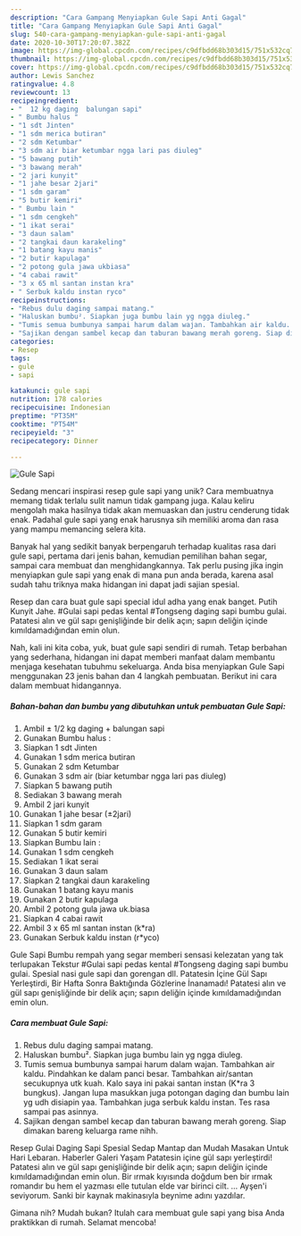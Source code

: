 ```yaml
---
description: "Cara Gampang Menyiapkan Gule Sapi Anti Gagal"
title: "Cara Gampang Menyiapkan Gule Sapi Anti Gagal"
slug: 540-cara-gampang-menyiapkan-gule-sapi-anti-gagal
date: 2020-10-30T17:20:07.382Z
image: https://img-global.cpcdn.com/recipes/c9dfbdd68b303d15/751x532cq70/gule-sapi-foto-resep-utama.jpg
thumbnail: https://img-global.cpcdn.com/recipes/c9dfbdd68b303d15/751x532cq70/gule-sapi-foto-resep-utama.jpg
cover: https://img-global.cpcdn.com/recipes/c9dfbdd68b303d15/751x532cq70/gule-sapi-foto-resep-utama.jpg
author: Lewis Sanchez
ratingvalue: 4.8
reviewcount: 13
recipeingredient:
- "  12 kg daging  balungan sapi"
- " Bumbu halus "
- "1 sdt Jinten"
- "1 sdm merica butiran"
- "2 sdm Ketumbar"
- "3 sdm air biar ketumbar ngga lari pas diuleg"
- "5 bawang putih"
- "3 bawang merah"
- "2 jari kunyit"
- "1 jahe besar 2jari"
- "1 sdm garam"
- "5 butir kemiri"
- " Bumbu lain "
- "1 sdm cengkeh"
- "1 ikat serai"
- "3 daun salam"
- "2 tangkai daun karakeling"
- "1 batang kayu manis"
- "2 butir kapulaga"
- "2 potong gula jawa ukbiasa"
- "4 cabai rawit"
- "3 x 65 ml santan instan kra"
- " Serbuk kaldu instan ryco"
recipeinstructions:
- "Rebus dulu daging sampai matang."
- "Haluskan bumbu². Siapkan juga bumbu lain yg ngga diuleg."
- "Tumis semua bumbunya sampai harum dalam wajan. Tambahkan air kaldu. Pindahkan ke dalam panci besar. Tambahkan air/santan secukupnya utk kuah. Kalo saya ini pakai santan instan (K*ra 3 bungkus). Jangan lupa masukkan juga potongan daging dan bumbu lain yg udh disiapin yaa. Tambahkan juga serbuk kaldu instan. Tes rasa sampai pas asinnya."
- "Sajikan dengan sambel kecap dan taburan bawang merah goreng. Siap dimakan bareng keluarga rame nihh."
categories:
- Resep
tags:
- gule
- sapi

katakunci: gule sapi 
nutrition: 178 calories
recipecuisine: Indonesian
preptime: "PT35M"
cooktime: "PT54M"
recipeyield: "3"
recipecategory: Dinner

---
```



![Gule Sapi](https://img-global.cpcdn.com/recipes/c9dfbdd68b303d15/751x532cq70/gule-sapi-foto-resep-utama.jpg)

Sedang mencari inspirasi resep gule sapi yang unik? Cara membuatnya memang tidak terlalu sulit namun tidak gampang juga. Kalau keliru mengolah maka hasilnya tidak akan memuaskan dan justru cenderung tidak enak. Padahal gule sapi yang enak harusnya sih memiliki aroma dan rasa yang mampu memancing selera kita.

Banyak hal yang sedikit banyak berpengaruh terhadap kualitas rasa dari gule sapi, pertama dari jenis bahan, kemudian pemilihan bahan segar, sampai cara membuat dan menghidangkannya. Tak perlu pusing jika ingin menyiapkan gule sapi yang enak di mana pun anda berada, karena asal sudah tahu triknya maka hidangan ini dapat jadi sajian spesial.

Resep dan cara buat gule sapi special idul adha yang enak banget. Putih Kunyit Jahe. #Gulai sapi pedas kental #Tongseng daging sapi bumbu gulai. Patatesi alın ve gül sapı genişliğinde bir delik açın; sapın deliğin içinde kımıldamadığından emin olun.


Nah, kali ini kita coba, yuk, buat gule sapi sendiri di rumah. Tetap berbahan yang sederhana, hidangan ini dapat memberi manfaat dalam membantu menjaga kesehatan tubuhmu sekeluarga. Anda bisa menyiapkan Gule Sapi menggunakan 23 jenis bahan dan 4 langkah pembuatan. Berikut ini cara dalam membuat hidangannya.

<!--inarticleads1-->

##### Bahan-bahan dan bumbu yang dibutuhkan untuk pembuatan Gule Sapi:

1. Ambil  ± 1/2 kg daging + balungan sapi
1. Gunakan  Bumbu halus :
1. Siapkan 1 sdt Jinten
1. Gunakan 1 sdm merica butiran
1. Gunakan 2 sdm Ketumbar
1. Gunakan 3 sdm air (biar ketumbar ngga lari pas diuleg)
1. Siapkan 5 bawang putih
1. Sediakan 3 bawang merah
1. Ambil 2 jari kunyit
1. Gunakan 1 jahe besar (±2jari)
1. Siapkan 1 sdm garam
1. Gunakan 5 butir kemiri
1. Siapkan  Bumbu lain :
1. Gunakan 1 sdm cengkeh
1. Sediakan 1 ikat serai
1. Gunakan 3 daun salam
1. Siapkan 2 tangkai daun karakeling
1. Gunakan 1 batang kayu manis
1. Gunakan 2 butir kapulaga
1. Ambil 2 potong gula jawa uk.biasa
1. Siapkan 4 cabai rawit
1. Ambil 3 x 65 ml santan instan (k*ra)
1. Gunakan  Serbuk kaldu instan (r*yco)


Gule Sapi Bumbu rempah yang segar memberi sensasi kelezatan yang tak terlupakan Tekstur #Gulai sapi pedas kental #Tongseng daging sapi bumbu gulai. Spesial nasi gule sapi dan gorengan dll. Patatesin İçine Gül Sapı Yerleştirdi, Bir Hafta Sonra Baktığında Gözlerine İnanamadı! Patatesi alın ve gül sapı genişliğinde bir delik açın; sapın deliğin içinde kımıldamadığından emin olun. 

<!--inarticleads2-->

##### Cara membuat Gule Sapi:

1. Rebus dulu daging sampai matang.
1. Haluskan bumbu². Siapkan juga bumbu lain yg ngga diuleg.
1. Tumis semua bumbunya sampai harum dalam wajan. Tambahkan air kaldu. Pindahkan ke dalam panci besar. Tambahkan air/santan secukupnya utk kuah. Kalo saya ini pakai santan instan (K*ra 3 bungkus). Jangan lupa masukkan juga potongan daging dan bumbu lain yg udh disiapin yaa. Tambahkan juga serbuk kaldu instan. Tes rasa sampai pas asinnya.
1. Sajikan dengan sambel kecap dan taburan bawang merah goreng. Siap dimakan bareng keluarga rame nihh.


Resep Gulai Daging Sapi Spesial Sedap Mantap dan Mudah Masakan Untuk Hari Lebaran. Haberler Galeri Yaşam Patatesin içine gül sapı yerleştirdi! Patatesi alın ve gül sapı genişliğinde bir delik açın; sapın deliğin içinde kımıldamadığından emin olun. Bir ırmak kıyısında doğdum ben bir ırmak romandır bu hem el yazması elle tutulan elde var birinci cilt. … Ayşen&#39;i seviyorum. Sanki bir kaynak makinasıyla beynime adını yazdılar. 

Gimana nih? Mudah bukan? Itulah cara membuat gule sapi yang bisa Anda praktikkan di rumah. Selamat mencoba!
